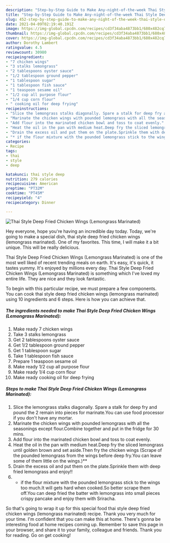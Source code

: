 ```yaml
---
description: "Step-by-Step Guide to Make Any-night-of-the-week Thai Style Deep Fried Chicken Wings (Lemongrass Marinated)"
title: "Step-by-Step Guide to Make Any-night-of-the-week Thai Style Deep Fried Chicken Wings (Lemongrass Marinated)"
slug: 452-step-by-step-guide-to-make-any-night-of-the-week-thai-style-deep-fried-chicken-wings-lemongrass-marinated
date: 2021-04-09T02:19:40.191Z
image: https://img-global.cpcdn.com/recipes/cd3f34aba4873bb1/680x482cq70/thai-style-deep-fried-chicken-wings-lemongrass-marinated-recipe-main-photo.jpg
thumbnail: https://img-global.cpcdn.com/recipes/cd3f34aba4873bb1/680x482cq70/thai-style-deep-fried-chicken-wings-lemongrass-marinated-recipe-main-photo.jpg
cover: https://img-global.cpcdn.com/recipes/cd3f34aba4873bb1/680x482cq70/thai-style-deep-fried-chicken-wings-lemongrass-marinated-recipe-main-photo.jpg
author: Dorothy Lambert
ratingvalue: 4.5
reviewcount: 30980
recipeingredient:
- "7 chicken wings"
- "3 stalks lemongrass"
- "2 tablespoons oyster sauce"
- "1/2 tablespoon ground pepper"
- "1 tablespoon sugar"
- "1 tablespoon fish sauce"
- "1 teaspoon sesame oil"
- "1/2 cup all purpose flour"
- "1/4 cup corn flour"
- " cooking oil for deep frying"
recipeinstructions:
- "Slice the lemongrass stalks diagonally. Spare a stalk for deep fry and pound the 2 remain into pieces for marinate.You can use food processor if you don&#39;t have any mortar."
- "Marinate the chicken wings with pounded lemongrass with all the seasonings except flour.Combine together and put in the fridge for 30 mins."
- "Add flour into the marinated chicken bowl and toss to coat evenly."
- "Heat the oil in the pan with medium heat.Deep fry the sliced lemongrass until golden brown and set aside.Then fry the chicken wings (Scrape of the pounded lemongrass from the wings before deep fry.You can leave some of them little on the wings.)**"
- "Drain the excess oil and put them on the plate.Sprinkle them with deep fried lemongrass and enjoy!!"
- "* if the flour mixture with the pounded lemongrass stick to the wings too much.It will gets hard when cooked.So better scrape them off.You can deep fried the batter with lemongrass into small pieces crispy pancake and enjoy them with Sriracha."
categories:
- Recipe
tags:
- thai
- style
- deep

katakunci: thai style deep 
nutrition: 279 calories
recipecuisine: American
preptime: "PT32M"
cooktime: "PT45M"
recipeyield: "4"
recipecategory: Dinner

---
```



![Thai Style Deep Fried Chicken Wings (Lemongrass Marinated)](https://img-global.cpcdn.com/recipes/cd3f34aba4873bb1/680x482cq70/thai-style-deep-fried-chicken-wings-lemongrass-marinated-recipe-main-photo.jpg)

Hey everyone, hope you're having an incredible day today. Today, we're going to make a special dish, thai style deep fried chicken wings (lemongrass marinated). One of my favorites. This time, I will make it a bit unique. This will be really delicious.

Thai Style Deep Fried Chicken Wings (Lemongrass Marinated) is one of the most well liked of recent trending meals on earth. It's easy, it's quick, it tastes yummy. It's enjoyed by millions every day. Thai Style Deep Fried Chicken Wings (Lemongrass Marinated) is something which I've loved my entire life. They are nice and they look fantastic.




To begin with this particular recipe, we must prepare a few components. You can cook thai style deep fried chicken wings (lemongrass marinated) using 10 ingredients and 6 steps. Here is how you can achieve that.

<!--inarticleads1-->

##### The ingredients needed to make Thai Style Deep Fried Chicken Wings (Lemongrass Marinated):

1. Make ready 7 chicken wings
1. Take 3 stalks lemongrass
1. Get 2 tablespoons oyster sauce
1. Get 1/2 tablespoon ground pepper
1. Get 1 tablespoon sugar
1. Take 1 tablespoon fish sauce
1. Prepare 1 teaspoon sesame oil
1. Make ready 1/2 cup all purpose flour
1. Make ready 1/4 cup corn flour
1. Make ready  cooking oil for deep frying




<!--inarticleads2-->

##### Steps to make Thai Style Deep Fried Chicken Wings (Lemongrass Marinated):

1. Slice the lemongrass stalks diagonally. Spare a stalk for deep fry and pound the 2 remain into pieces for marinate.You can use food processor if you don&#39;t have any mortar.
1. Marinate the chicken wings with pounded lemongrass with all the seasonings except flour.Combine together and put in the fridge for 30 mins.
1. Add flour into the marinated chicken bowl and toss to coat evenly.
1. Heat the oil in the pan with medium heat.Deep fry the sliced lemongrass until golden brown and set aside.Then fry the chicken wings (Scrape of the pounded lemongrass from the wings before deep fry.You can leave some of them little on the wings.)**
1. Drain the excess oil and put them on the plate.Sprinkle them with deep fried lemongrass and enjoy!!
1. * if the flour mixture with the pounded lemongrass stick to the wings too much.It will gets hard when cooked.So better scrape them off.You can deep fried the batter with lemongrass into small pieces crispy pancake and enjoy them with Sriracha.




So that's going to wrap it up for this special food thai style deep fried chicken wings (lemongrass marinated) recipe. Thank you very much for your time. I'm confident that you can make this at home. There's gonna be interesting food at home recipes coming up. Remember to save this page in your browser, and share it to your family, colleague and friends. Thank you for reading. Go on get cooking!
